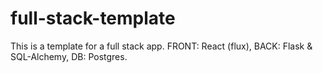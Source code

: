 # full-stack-template
This is a template for a full stack app. FRONT: React (flux), BACK: Flask &amp; SQL-Alchemy, DB: Postgres.

